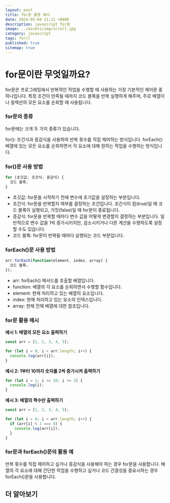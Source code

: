 ```yaml
---
layout: post
title: for문 활용 예시
date: 2024-05-04 11:11 +0900
description: javascript for문
image: ../assets/img/scroll.jpg
category: javascript
tags: for()
published: true
sitemap: true
---
```


# for문이란 무엇일까요?

for문은 프로그래밍에서 반복적인 작업을 수행할 때 사용하는 가장 기본적인 제어문 중 하나입니다. 특정 조건이 만족될 때까지 코드 블록을 반복 실행하게 해주며, 주로 배열이나 컬렉션의 모든 요소를 순회할 때 사용됩니다.

### for문의 종류

for문에는 크게 두 가지 종류가 있습니다.

for(): 조건식과 증감식을 사용하여 반복 횟수를 직접 제어하는 방식입니다.
forEach(): 배열에 있는 모든 요소를 순회하면서 각 요소에 대해 원하는 작업을 수행하는 방식입니다.

### for()문 사용 방법

````javascript
for (초깃값; 조건식; 증감식) {
  코드 블록;
}
````

- 초깃값: for문을 시작하기 전에 변수에 초기값을 설정하는 부분입니다.
- 조건식: for문을 반복할지 여부를 결정하는 조건입니다. 조건식이 참(true)일 때 코드 블록이 실행되고, 거짓(false)일 때 for문이 종료됩니다.
- 증감식: for문을 반복할 때마다 변수 값을 어떻게 변경할지 결정하는 부분입니다. 일반적으로 변수 값을 1씩 증가시키지만, 감소시키거나 다른 계산을 수행하도록 설정할 수도 있습니다.
- 코드 블록: for문이 반복될 때마다 실행되는 코드 부분입니다.


### forEach()문 사용 방법

````javascript
arr.forEach(function(element, index, array) {
  코드 블록;
});
````

- arr: forEach() 메서드를 호출할 배열입니다.
- function: 배열의 각 요소를 순회하면서 수행할 함수입니다.
- element: 현재 처리하고 있는 배열의 요소입니다.
- index: 현재 처리하고 있는 요소의 인덱스입니다.
- array: 현재 전체 배열에 대한 참조입니다.

### for문 활용 예시

**예시 1: 배열의 모든 요소 출력하기**

````javascript
const arr = [1, 2, 3, 4, 5];

for (let i = 0; i < arr.length; i++) {
  console.log(arr[i]);
}
````

**예시 2: 1부터 10까지 숫자를 2씩 증가시켜 출력하기**

````javascript
for (let i = 1; i <= 10; i += 2) {
  console.log(i);
}
````

**예시 3: 배열의 짝수만 출력하기**

````javascript
const arr = [1, 2, 3, 4, 5];

for (let i = 0; i < arr.length; i++) {
  if (arr[i] % 2 === 0) {
    console.log(arr[i]);
  }
}
````
### for문과 forEach()문의 활용 예

반복 횟수를 직접 제어하고 싶거나 증감식을 사용해야 하는 경우 for문을 사용합니다.
배열의 각 요소에 대해 간단한 작업을 수행하고 싶거나 코드 간결성을 중요시하는 경우 forEach()문을 사용합니다.
## 더 알아보기

